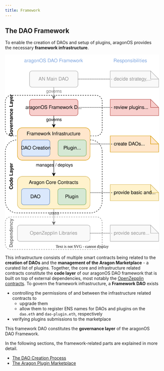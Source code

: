 ```yaml
---
title: Framework
---
```


## The DAO Framework

To enable the creation of DAOs and setup of plugins, aragonOS provides the necessary **framework infrastructure**.

![Schematic overview of the Aragon DAO Framework with its components; the governance layer, code layer with external dependencies; and their responsibilities.](aragon-os-architecture-Overview.drawio.svg)

This infrastructure consists of multiple smart contracts being related to the **creation of DAOs** and the **management of the Aragon Marketplace** - a curated list of plugins.
Together, the core and infrastructure related contracts constitute the **code layer** of our aragonOS DAO framework that is built on top of external dependencies, most notably the [OpenZepplin contracts](https://www.openzeppelin.com/contracts).
To govern the framework infrastructure, a **Framework DAO** exists

- controlling the permissions of and between the infrastructure related contracts to
  - upgrade them
  - allow them to register ENS names for DAOs and plugins on the `dao.eth` and `dao-plugin.eth`, respectively
- verifying plugins submissions to the marketplace

This framework DAO constitutes the **governance layer** of the aragonOS DAO Framework.

In the following sections, the framework-related parts are explained in more detail.

- [The DAO Creation Process](01-dao-creation-process.md)
- [The Aragon Plugin Marketplace](02-plugin-marketplace/index.md)
